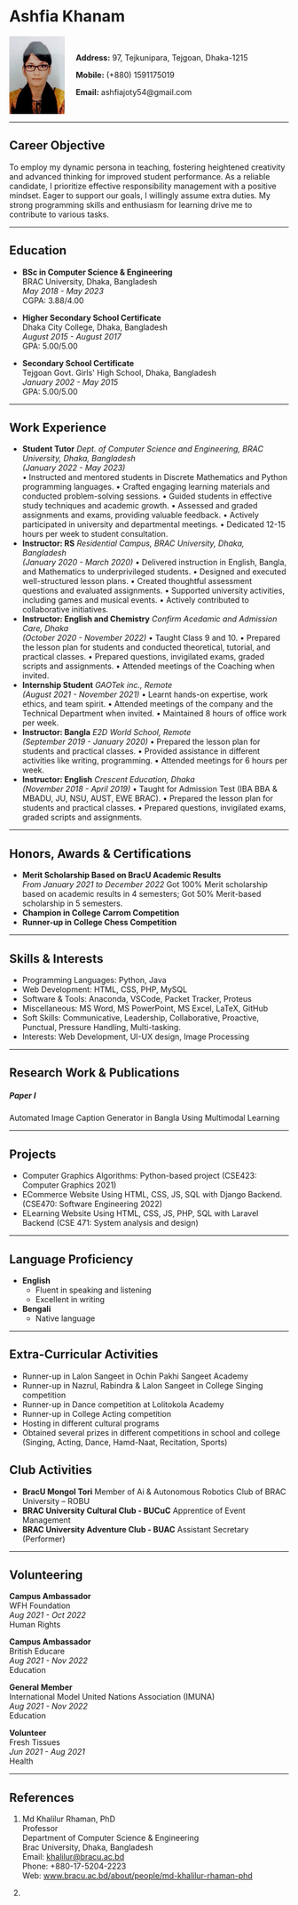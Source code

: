 # Ashfia Khanam

<div style="display: flex; align-items: center;">
  <img src="https://github.com/ashfiakhanam/my_cv/blob/main/Photo.jpg?raw=true" alt="ProfilePic" width="100" height="140" style="margin-right: 20px;">
  <div>
    <p><strong>Address:</strong> 97, Tejkunipara, Tejgoan, Dhaka-1215</p>
    <p><strong>Mobile:</strong> (+880) 1591175019</p>
    <p><strong>Email:</strong> ashfiajoty54@gmail.com</p>
  </div>
</div>


---
## Career Objective
To employ my dynamic persona in teaching, fostering heightened creativity and advanced thinking for improved student performance. As a reliable candidate, I prioritize effective responsibility management with a positive mindset. Eager to support our goals, I willingly assume extra duties. My strong programming skills and enthusiasm for learning drive me to contribute to various tasks. 

---
## Education
- **BSc in Computer Science & Engineering**  
BRAC University, Dhaka, Bangladesh  
*May 2018 - May 2023*  
CGPA: 3.88/4.00  

- **Higher Secondary School Certificate**  
Dhaka City College, Dhaka, Bangladesh  
*August 2015 - August 2017*  
GPA: 5.00/5.00  

- **Secondary School Certificate**  
Tejgoan Govt. Girls' High School, Dhaka, Bangladesh  
*January 2002 - May 2015*  
GPA: 5.00/5.00  

---
## Work Experience
- **Student Tutor**
*Dept. of Computer Science and Engineering, BRAC University, Dhaka, Bangladesh*  
*(January 2022 - May 2023)*  
• Instructed and mentored students in Discrete Mathematics and Python programming languages.
• Crafted engaging learning materials and conducted problem-solving sessions.
• Guided students in effective study techniques and academic growth.
• Assessed and graded assignments and exams, providing valuable feedback.
• Actively participated in university and departmental meetings.
• Dedicated 12-15 hours per week to student consultation.
- **Instructor: RS**
*Residential Campus, BRAC University, Dhaka, Bangladesh*  
*(January 2020 - March 2020)* 
• Delivered instruction in English, Bangla, and Mathematics to underprivileged students.
• Designed and executed well-structured lesson plans.
• Created thoughtful assessment questions and evaluated assignments.
• Supported university activities, including games and musical events.
• Actively contributed to collaborative initiatives.
- **Instructor: English and Chemistry**
*Confirm Acedamic and Admission Care, Dhaka*  
*(October 2020 - November 2022)* 
• Taught Class 9 and 10.
• Prepared the lesson plan for students and conducted theoretical, tutorial, and practical classes.
• Prepared questions, invigilated exams, graded scripts and assignments.
• Attended meetings of the Coaching when invited.
- **Internship Student**
*GAOTek inc., Remote*  
*(August 2021 - November 2021)* 
• Learnt hands-on expertise, work ethics, and team spirit.
• Attended meetings of the company and the Technical Department when invited.
• Maintained 8 hours of office work per week.
- **Instructor: Bangla** 
*E2D World School, Remote*  
*(September 2019 - January 2020)* 
• Prepared the lesson plan for students and practical classes.
• Provided assistance in different activities like writing, programming.
• Attended meetings for 6 hours per week.
- **Instructor: English**
*Crescent Education, Dhaka*  
*(November 2018 - April 2019)* 
• Taught for Admission Test (IBA BBA & MBADU, JU, NSU, AUST, EWE BRAC).
• Prepared the lesson plan for students and practical classes.
• Prepared questions, invigilated exams, graded scripts and assignments.

---
## Honors, Awards & Certifications
- **Merit Scholarship Based on BracU Academic Results**  
*From January 2021 to December 2022*
Got 100% Merit scholarship based on academic results in 4 semesters; Got 50% Merit-based scholarship in 5 semesters.
- **Champion in College Carrom Competition**
- **Runner-up in College Chess Competition**

---
## Skills & Interests
- Programming Languages: Python, Java
- Web Development: HTML, CSS, PHP, MySQL
- Software & Tools: Anaconda, VSCode, Packet Tracker, Proteus
- Miscellaneous: MS Word, MS PowerPoint, MS Excel, LaTeX, GitHub
- Soft Skills: Communicative, Leadership, Collaborative, Proactive, Punctual,  Pressure Handling, Multi-tasking.
- Interests: Web Development, UI-UX design, Image Processing

---
## Research Work & Publications
##### Paper I
Automated Image Caption Generator in Bangla Using Multimodal Learning

---
## Projects
- Computer Graphics Algorithms: Python-based project (CSE423: Computer Graphics 2021)
- ECommerce Website Using HTML, CSS, JS, SQL with Django Backend. (CSE470: Software Engineering 2022)
- ELearning Website Using HTML, CSS, JS, PHP, SQL with Laravel Backend (CSE 471: System analysis and design)

---
## Language Proficiency
- **English**
  - Fluent in speaking and listening
  - Excellent in writing
- **Bengali**
  - Native language

---
## Extra-Curricular Activities
- Runner-up in Lalon Sangeet in Ochin Pakhi Sangeet Academy
- Runner-up in Nazrul, Rabindra & Lalon Sangeet in College Singing competition
- Runner-up in Dance competition at Lolitokola Academy
- Runner-up in College Acting competition
- Hosting in different cultural programs
- Obtained several prizes in different competitions in school and college (Singing, Acting, Dance, Hamd-Naat, Recitation, Sports)

## Club Activities
- **BracU Mongol Tori**
    Member of Ai & Autonomous Robotics Club of BRAC University – ROBU
- **BRAC University Cultural Club - BUCuC**
    Apprentice of Event Management
- **BRAC University Adventure Club - BUAC**
    Assistant Secretary (Performer)

---
## Volunteering

**Campus Ambassador**  
WFH Foundation  
*Aug 2021 - Oct 2022*   
Human Rights  

**Campus Ambassador**  
British Educare  
*Aug 2021 - Nov 2022*  
Education  

**General Member**  
International Model United Nations Association (IMUNA)  
*Aug 2021 - Nov 2022*  
Education  

**Volunteer**  
Fresh Tissues  
*Jun 2021 - Aug 2021*  
Health

---
## References
1. Md Khalilur Rhaman, PhD  
   Professor  
   Department of Computer Science & Engineering  
   Brac University, Dhaka, Bangladesh  
   Email: khalilur@bracu.ac.bd  
   Phone: +880-17-5204-2223  
   Web: www.bracu.ac.bd/about/people/md-khalilur-rhaman-phd

2.  
